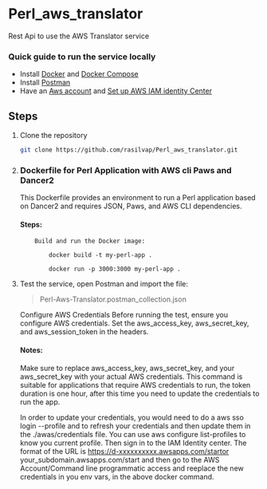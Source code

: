 # Perl_aws_translator
Rest Api to use the AWS Translator service 

### Quick guide to run the service locally
* Install [Docker](https://docs.docker.com/get-docker/) and [Docker Compose](https://docs.docker.com/compose/install/)
* Install [Postman](https://www.postman.com/downloads/)
* Have an [Aws account](https://aws.amazon.com/) and [Set up AWS IAM identity Center](https://www.youtube.com/watch?v=_KhrGFV_Npw) 

## Steps
1. Clone the repository
    ```sh
    git clone https://github.com/rasilvap/Perl_aws_translator.git
    ```
2.  ### Dockerfile for Perl Application with AWS cli Paws and Dancer2
    This Dockerfile provides an environment to run a Perl application based on Dancer2 and requires JSON, Paws, and AWS CLI dependencies.

       #### Steps:
                
            Build and run the Docker image:
           
                docker build -t my-perl-app .
            
                docker run -p 3000:3000 my-perl-app .

3. Test the service, open Postman and import the file:  
   >  Perl-Aws-Translator.postman_collection.json

    Configure AWS Credentials
        Before running the test, ensure you configure AWS credentials. Set the aws_access_key, aws_secret_key, and aws_session_token in the headers.
   
    #### Notes:
    Make sure to replace aws_access_key, aws_secret_key, and your aws_secret_key with your actual AWS credentials.
    This command is suitable for applications that require AWS credentials to run, the token duration is one hour,
    after this time you need to update the credentials to run the app.
    
    In order to update your credentials, you would need to do a aws sso login  --profile <profile-name> and to refresh
    your credentials and then update them in the ./awas/credentials file.
    You can use aws configure list-profiles to know you current profile.
    Then sign in to the IAM Identity center.
    The format of the URL is https://d-xxxxxxxxxx.awsapps.com/startor your_subdomain.awsapps.com/start and then go to the AWS Account/Command line programmatic access and reeplace
    the new credentials in you env vars, in the above docker command.
